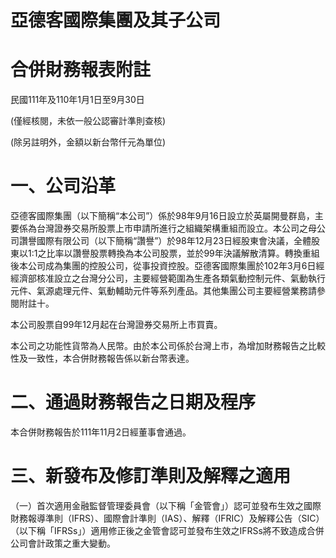 # 亞德客國際集團及其子公司

# 合併財務報表附註

民國111年及110年1月1日至9月30日

(僅經核閱，未依一般公認審計準則查核)

(除另註明外，金額以新台幣仟元為單位)

# 一、公司沿革

亞德客國際集團（以下簡稱“本公司”）係於98年9月16日設立於英屬開曼群島，主要係為台灣證券交易所股票上市申請所進行之組織架構重組而設立。本公司之母公司讚譽國際有限公司（以下簡稱“讚譽”）於98年12月23日經股東會決議，全體股東以1:1之比率以讚譽股票轉換為本公司股票，並於99年決議解散清算。轉換重組後本公司成為集團的控股公司，從事投資控股。亞德客國際集團於102年3月6日經經濟部核准設立之台灣分公司，主要經營範圍為生產各類氣動控制元件、氣動執行元件、氣源處理元件、氣動輔助元件等系列產品。其他集團公司主要經營業務請參閱附註十。

本公司股票自99年12月起在台灣證券交易所上市買賣。

本公司之功能性貨幣為人民幣。由於本公司係於台灣上市，為增加財務報告之比較性及一致性，本合併財務報告係以新台幣表達。

# 二、通過財務報告之日期及程序

本合併財務報告於111年11月2日經董事會通過。

# 三、新發布及修訂準則及解釋之適用

（一）首次適用金融監督管理委員會（以下稱「金管會」）認可並發布生效之國際財務報導準則（IFRS）、國際會計準則（IAS）、解釋（IFRIC）及解釋公告（SIC）（以下稱「IFRSs」）適用修正後之金管會認可並發布生效之IFRSs將不致造成合併公司會計政策之重大變動。